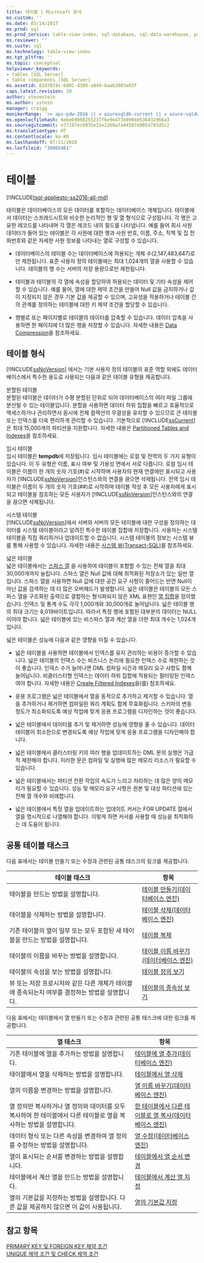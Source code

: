 ```yaml
---
title: 테이블 | Microsoft 문서
ms.custom: ''
ms.date: 03/14/2017
ms.prod: sql
ms.prod_service: table-view-index, sql-database, sql-data-warehouse, pdw
ms.reviewer: ''
ms.suite: sql
ms.technology: table-view-index
ms.tgt_pltfrm: ''
ms.topic: conceptual
helpviewer_keywords:
- tables [SQL Server]
- table components [SQL Server]
ms.assetid: 82d7819c-b801-4309-a849-baa63083e83f
caps.latest.revision: 30
author: stevestein
ms.author: sstein
manager: craigg
monikerRange: '>= aps-pdw-2016 || = azuresqldb-current || = azure-sqldw-latest || >= sql-server-2016 || = sqlallproducts-allversions'
ms.openlocfilehash: 6ebe69098255237f6e9e473e0994e536432d66a3
ms.sourcegitcommit: e77197ec6935e15e2260a7a44587e8054745d5c2
ms.translationtype: HT
ms.contentlocale: ko-KR
ms.lasthandoff: 07/11/2018
ms.locfileid: "38065461"
---
```

# <a name="tables"></a>테이블
[!INCLUDE[tsql-appliesto-ss2016-all-md](../../includes/tsql-appliesto-ss2016-all-md.md)]

  테이블은 데이터베이스의 모든 데이터를 포함하는 데이터베이스 개체입니다. 테이블에서 데이터는 스프레드시트와 비슷한 논리적인 행 및 열 형식으로 구성됩니다. 각 행은 고유한 레코드를 나타내며 각 열은 레코드 내의 필드를 나타냅니다. 예를 들어 회사 사원 데이터가 들어 있는 테이블은 각 사원에 대한 행과 사원 번호, 이름, 주소, 직책 및 집 전화번호와 같은 자세한 사원 정보를 나타내는 열로 구성할 수 있습니다.  
  
-   데이터베이스의 테이블 수는 데이터베이스에 허용되는 개체 수(2,147,483,647)로만 제한됩니다. 표준 사용자 정의 테이블에는 최대 1,024개의 열을 사용할 수 있습니다. 테이블의 행 수는 서버의 저장 용량으로만 제한됩니다.  
  
-   테이블과 테이블의 각 열에 속성을 할당하여 허용되는 데이터 및 기타 속성을 제어할 수 있습니다. 예를 들어, 열에 대한 제약 조건을 만들어 Null 값을 금지하거나 값이 지정되지 않은 경우 기본 값을 제공할 수 있으며, 고유성을 적용하거나 테이블 간의 관계를 정의하는 테이블에 대한 키 제약 조건을 할당할 수 있습니다.  
  
-   행별로 또는 페이지별로 테이블의 데이터를 압축할 수 있습니다. 데이터 압축을 사용하면 한 페이지에 더 많은 행을 저장할 수 있습니다. 자세한 내용은 [Data Compression](../../relational-databases/data-compression/data-compression.md)을 참조하세요.  
  
## <a name="types-of-tables"></a>테이블 형식  
 [!INCLUDE[ssNoVersion](../../includes/ssnoversion-md.md)] 에서는 기본 사용자 정의 테이블의 표준 역할 외에도 데이터베이스에서 특수한 용도로 사용되는 다음과 같은 테이블 유형을 제공합니다.  
  
 분할된 테이블  
 분할된 테이블은 데이터가 수평 분할된 단위로 되어 데이터베이스의 여러 파일 그룹에 분산될 수 있는 테이블입니다. 분할을 사용하면 데이터 하위 집합을 빠르고 효율적으로 액세스하거나 관리하면서 동시에 전체 컬렉션의 무결성을 유지할 수 있으므로 큰 테이블 또는 인덱스를 더욱 편리하게 관리할 수 있습니다. 기본적으로 [!INCLUDE[ssCurrent](../../includes/sscurrent-md.md)] 은 최대 15,000개의 파티션을 지원합니다. 자세한 내용은 [Partitioned Tables and Indexes](../../relational-databases/partitions/partitioned-tables-and-indexes.md)을 참조하세요.  
  
 임시 테이블  
 임시 테이블은 **tempdb**에 저장됩니다. 임시 테이블에는 로컬 및 전역의 두 가지 유형이 있습니다. 이 두 유형은 이름, 표시 여부 및 가용성 면에서 서로 다릅니다. 로컬 임시 테이블은 이름이 한 개의 숫자 기호(#)로 시작하며 사용자의 현재 연결에만 표시되고 사용자가 [!INCLUDE[ssNoVersion](../../includes/ssnoversion-md.md)]인스턴스와의 연결을 끊으면 삭제됩니다. 전역 임시 테이블은 이름이 두 개의 숫자 기호(##)로 시작하며 테이블 작성 후 모든 사용자에게 표시되고 테이블을 참조하는 모든 사용자가 [!INCLUDE[ssNoVersion](../../includes/ssnoversion-md.md)]인스턴스와의 연결을 끊으면 삭제됩니다.  
  
 시스템 테이블  
 [!INCLUDE[ssNoVersion](../../includes/ssnoversion-md.md)]에서 서버와 서버의 모든 테이블에 대한 구성을 정의하는 데이터를 시스템 테이블이라고 알려진 특수한 테이블 집합에 저장합니다. 사용자는 시스템 테이블을 직접 쿼리하거나 업데이트할 수 없습니다. 시스템 테이블의 정보는 시스템 뷰를 통해 사용할 수 있습니다. 자세한 내용은 [시스템 뷰&#40;Transact-SQL&#41;](http://msdn.microsoft.com/library/35a6161d-7f43-4e00-bcd3-3091f2015e90)를 참조하세요.  
  
 넓은 테이블  
 넓은 테이블에서는 [스파스 열](../../relational-databases/tables/use-sparse-columns.md) 을 사용하여 테이블이 포함할 수 있는 전체 열을 최대 30,000개까지 늘립니다. 스파스 열은 Null 값에 대해 최적화된 저장소가 있는 일반 열입니다. 스파스 열을 사용하면 Null 값에 대한 공간 요구 사항이 줄어드는 반면 Null이 아닌 값을 검색하는 데 더 많은 오버헤드가 발생합니다. 넓은 테이블은 테이블의 모든 스파스 열을 구조화된 출력으로 결합하는 형식화되지 않은 XML 표현인 [열 집합](../../relational-databases/tables/use-column-sets.md)을 정의했습니다. 인덱스 및 통계 수도 각각 1,000개와 30,000개로 늘어납니다. 넓은 테이블 행의 최대 크기는 8,019바이트입니다. 따라서 특정 행에 포함된 대부분의 데이터는 NULL이어야 합니다. 넓은 테이블에 있는 비스파스 열과 계산 열을 더한 최대 개수는 1,024개입니다.  
  
 넓은 테이블은 성능에 다음과 같은 영향을 미칠 수 있습니다.  
  
-   넓은 테이블을 사용하면 테이블에서 인덱스를 유지 관리하는 비용이 증가할 수 있습니다. 넓은 테이블의 인덱스 수는 비즈니스 논리에 필요한 인덱스 수로 제한하는 것이 좋습니다. 인덱스 수가 늘어나면 DML 컴파일 시간과 메모리 요구 사항도 함께 늘어납니다. 비클러스터형 인덱스는 데이터 하위 집합에 적용되는 필터링된 인덱스여야 합니다. 자세한 내용은 [Create Filtered Indexes](../../relational-databases/indexes/create-filtered-indexes.md)을(를) 참조하세요.  
  
-   응용 프로그램은 넓은 테이블에서 열을 동적으로 추가하고 제거할 수 있습니다. 열을 추가하거나 제거하면 컴파일된 쿼리 계획도 함께 무효화됩니다. 스키마의 변동 정도가 최소화되도록 예상 작업에 맞게 응용 프로그램을 디자인하는 것이 좋습니다.  
  
-   넓은 테이블에서 데이터를 추가 및 제거하면 성능에 영향을 줄 수 있습니다. 데이터 테이블이 최소한으로 변경되도록 예상 작업에 맞게 응용 프로그램을 디자인해야 합니다.  
  
-   넓은 테이블에서 클러스터링 키의 여러 행을 업데이트하는 DML 문의 실행은 가급적 제한해야 합니다. 이러한 문은 컴파일 및 실행에 많은 메모리 리소스가 필요할 수 있습니다.  
  
-   넓은 테이블에서는 파티션 전환 작업의 속도가 느리고 처리하는 데 많은 양의 메모리가 필요할 수 있습니다. 성능 및 메모리 요구 사항은 원본 및 대상 파티션에 있는 전체 열 개수와 비례합니다.  
  
-   넓은 테이블에서 특정 열을 업데이트하는 업데이트 커서는 FOR UPDATE 절에서 열을 명시적으로 나열해야 합니다. 이렇게 하면 커서를 사용할 때 성능을 최적화하는 데 도움이 됩니다.  
  
## <a name="common-table-tasks"></a>공통 테이블 태스크  
 다음 표에서는 테이블 만들기 또는 수정과 관련된 공통 태스크의 링크를 제공합니다.  
  
|테이블 태스크|항목|  
|-----------------|-----------|  
|테이블을 만드는 방법을 설명합니다.|[테이블 만들기&#40;데이터베이스 엔진&#41;](../../relational-databases/tables/create-tables-database-engine.md)|  
|테이블을 삭제하는 방법을 설명합니다.|[테이블 삭제&#40;데이터베이스 엔진&#41;](../../relational-databases/tables/delete-tables-database-engine.md)|  
|기존 테이블의 열이 일부 또는 모두 포함된 새 테이블을 만드는 방법을 설명합니다.|[테이블 복제](../../relational-databases/tables/duplicate-tables.md)|  
|테이블의 이름을 바꾸는 방법을 설명합니다.|[테이블 이름 바꾸기&#40;데이터베이스 엔진&#41;](../../relational-databases/tables/rename-tables-database-engine.md)|  
|테이블의 속성을 보는 방법을 설명합니다.|[테이블 정의 보기](../../relational-databases/tables/view-the-table-definition.md)|  
|뷰 또는 저장 프로시저와 같은 다른 개체가 테이블에 종속되는지 여부를 결정하는 방법을 설명합니다.|[테이블의 종속성 보기](../../relational-databases/tables/view-the-dependencies-of-a-table.md)|  
  
 다음 표에서는 테이블에서 열 만들기 또는 수정과 관련된 공통 태스크에 대한 링크를 제공합니다.  
  
|열 태스크|항목|  
|------------------|-----------|  
|기존 테이블에 열을 추가하는 방법을 설명합니다.|[테이블에 열 추가&#40;데이터베이스 엔진&#41;](../../relational-databases/tables/add-columns-to-a-table-database-engine.md)|  
|테이블에서 열을 삭제하는 방법을 설명합니다.|[테이블에서 열 삭제](../../relational-databases/tables/delete-columns-from-a-table.md)|  
|열의 이름을 변경하는 방법을 설명합니다.|[열 이름 바꾸기&#40;데이터베이스 엔진&#41;](../../relational-databases/tables/rename-columns-database-engine.md)|  
|열 정의만 복사하거나 열 정의와 데이터를 모두 복사하여 한 테이블에서 다른 테이블로 열을 복사하는 방법을 설명합니다.|[한 테이블에서 다른 테이블로 열 복사&#40;데이터베이스 엔진&#41;](../../relational-databases/tables/copy-columns-from-one-table-to-another-database-engine.md)|  
|데이터 형식 또는 다른 속성을 변경하여 열 정의를 수정하는 방법을 설명합니다.|[열 수정&#40;데이터베이스 엔진&#41;](../../relational-databases/tables/modify-columns-database-engine.md)|  
|열이 표시되는 순서를 변경하는 방법을 설명합니다.|[테이블에서 열 순서 변경](../../relational-databases/tables/change-column-order-in-a-table.md)|  
|테이블에서 계산 열을 만드는 방법을 설명합니다.|[테이블에서 계산 열 지정](../../relational-databases/tables/specify-computed-columns-in-a-table.md)|  
|열의 기본값을 지정하는 방법을 설명합니다. 다른 값을 제공하지 않으면 이 값이 사용됩니다.|[열의 기본값 지정](../../relational-databases/tables/specify-default-values-for-columns.md)|  
  
## <a name="see-also"></a>참고 항목  
 [PRIMARY KEY 및 FOREIGN KEY 제약 조건](../../relational-databases/tables/primary-and-foreign-key-constraints.md)   
 [UNIQUE 제약 조건 및 CHECK 제약 조건](../../relational-databases/tables/unique-constraints-and-check-constraints.md)  
  
  
